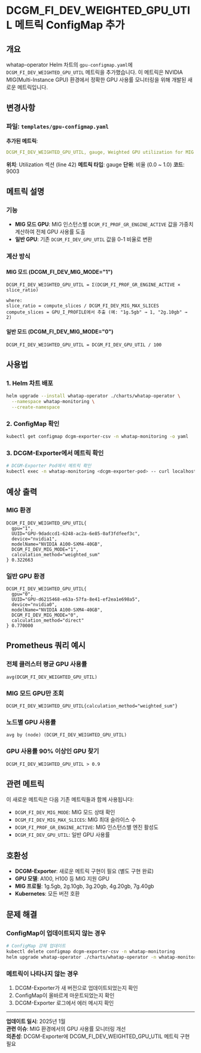 # DCGM_FI_DEV_WEIGHTED_GPU_UTIL 메트릭 ConfigMap 추가

## 개요

whatap-operator Helm 차트의 `gpu-configmap.yaml`에 `DCGM_FI_DEV_WEIGHTED_GPU_UTIL` 메트릭을 추가했습니다. 이 메트릭은 NVIDIA MIG(Multi-Instance GPU) 환경에서 정확한 GPU 사용률 모니터링을 위해 개발된 새로운 메트릭입니다.

## 변경사항

### 파일: `templates/gpu-configmap.yaml`

**추가된 메트릭**:
```yaml
DCGM_FI_DEV_WEIGHTED_GPU_UTIL, gauge, Weighted GPU utilization for MIG and non-MIG devices (ratio 0.0-1.0). # code 9003
```

**위치**: Utilization 섹션 (line 42)
**메트릭 타입**: gauge
**단위**: 비율 (0.0 ~ 1.0)
**코드**: 9003

## 메트릭 설명

### 기능
- **MIG 모드 GPU**: MIG 인스턴스별 `DCGM_FI_PROF_GR_ENGINE_ACTIVE` 값을 가중치 계산하여 전체 GPU 사용률 도출
- **일반 GPU**: 기존 `DCGM_FI_DEV_GPU_UTIL` 값을 0-1 비율로 변환

### 계산 방식

#### MIG 모드 (DCGM_FI_DEV_MIG_MODE="1")
```
DCGM_FI_DEV_WEIGHTED_GPU_UTIL = Σ(DCGM_FI_PROF_GR_ENGINE_ACTIVE × slice_ratio)

where:
slice_ratio = compute_slices / DCGM_FI_DEV_MIG_MAX_SLICES
compute_slices = GPU_I_PROFILE에서 추출 (예: "1g.5gb" → 1, "2g.10gb" → 2)
```

#### 일반 모드 (DCGM_FI_DEV_MIG_MODE="0")
```
DCGM_FI_DEV_WEIGHTED_GPU_UTIL = DCGM_FI_DEV_GPU_UTIL / 100
```

## 사용법

### 1. Helm 차트 배포
```bash
helm upgrade --install whatap-operator ./charts/whatap-operator \
  --namespace whatap-monitoring \
  --create-namespace
```

### 2. ConfigMap 확인
```bash
kubectl get configmap dcgm-exporter-csv -n whatap-monitoring -o yaml
```

### 3. DCGM-Exporter에서 메트릭 확인
```bash
# DCGM-Exporter Pod에서 메트릭 확인
kubectl exec -n whatap-monitoring <dcgm-exporter-pod> -- curl localhost:9400/metrics | grep DCGM_FI_DEV_WEIGHTED_GPU_UTIL
```

## 예상 출력

### MIG 환경
```prometheus
DCGM_FI_DEV_WEIGHTED_GPU_UTIL{
  gpu="1",
  UUID="GPU-9dadccd1-6248-ac2a-6e85-0af3fdfeef3c",
  device="nvidia1",
  modelName="NVIDIA A100-SXM4-40GB",
  DCGM_FI_DEV_MIG_MODE="1",
  calculation_method="weighted_sum"
} 0.322663
```

### 일반 GPU 환경
```prometheus
DCGM_FI_DEV_WEIGHTED_GPU_UTIL{
  gpu="0",
  UUID="GPU-d6215468-e63a-57fa-8e41-ef2ea1e698a5",
  device="nvidia0",
  modelName="NVIDIA A100-SXM4-40GB",
  DCGM_FI_DEV_MIG_MODE="0",
  calculation_method="direct"
} 0.770000
```

## Prometheus 쿼리 예시

### 전체 클러스터 평균 GPU 사용률
```promql
avg(DCGM_FI_DEV_WEIGHTED_GPU_UTIL)
```

### MIG 모드 GPU만 조회
```promql
DCGM_FI_DEV_WEIGHTED_GPU_UTIL{calculation_method="weighted_sum"}
```

### 노드별 GPU 사용률
```promql
avg by (node) (DCGM_FI_DEV_WEIGHTED_GPU_UTIL)
```

### GPU 사용률 90% 이상인 GPU 찾기
```promql
DCGM_FI_DEV_WEIGHTED_GPU_UTIL > 0.9
```

## 관련 메트릭

이 새로운 메트릭은 다음 기존 메트릭들과 함께 사용됩니다:

- `DCGM_FI_DEV_MIG_MODE`: MIG 모드 상태 확인
- `DCGM_FI_DEV_MIG_MAX_SLICES`: MIG 최대 슬라이스 수
- `DCGM_FI_PROF_GR_ENGINE_ACTIVE`: MIG 인스턴스별 엔진 활성도
- `DCGM_FI_DEV_GPU_UTIL`: 일반 GPU 사용률

## 호환성

- **DCGM-Exporter**: 새로운 메트릭 구현이 필요 (별도 구현 완료)
- **GPU 모델**: A100, H100 등 MIG 지원 GPU
- **MIG 프로필**: 1g.5gb, 2g.10gb, 3g.20gb, 4g.20gb, 7g.40gb
- **Kubernetes**: 모든 버전 호환

## 문제 해결

### ConfigMap이 업데이트되지 않는 경우
```bash
# ConfigMap 강제 업데이트
kubectl delete configmap dcgm-exporter-csv -n whatap-monitoring
helm upgrade whatap-operator ./charts/whatap-operator -n whatap-monitoring
```

### 메트릭이 나타나지 않는 경우
1. DCGM-Exporter가 새 버전으로 업데이트되었는지 확인
2. ConfigMap이 올바르게 마운트되었는지 확인
3. DCGM-Exporter 로그에서 에러 메시지 확인

---

**업데이트 일시**: 2025년 1월  
**관련 이슈**: MIG 환경에서의 GPU 사용률 모니터링 개선  
**의존성**: DCGM-Exporter에 DCGM_FI_DEV_WEIGHTED_GPU_UTIL 메트릭 구현 필요